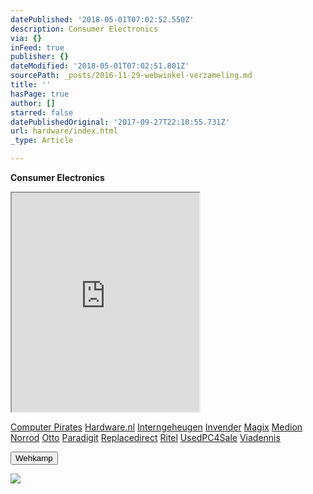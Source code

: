 ```yaml
---
datePublished: '2018-05-01T07:02:52.550Z'
description: Consumer Electronics
via: {}
inFeed: true
publisher: {}
dateModified: '2018-05-01T07:02:51.801Z'
sourcePath: _posts/2016-11-29-webwinkel-verzameling.md
title: ''
hasPage: true
author: []
starred: false
datePublishedOriginal: '2017-09-27T22:10:55.731Z'
url: hardware/index.html
_type: Article

---
```

**Consumer Electronics**

<iframe src="https://the-grid.github.io/ed-userhtml/?g=eJzdWF1z4jYUfedXqMyEN_C3wYDJpGQ7u500zQMP3aeMkG9sD7LskcSabKf_vdfGJE52ycc05qEMYyFh69xzfK507fkvl38uV19vPpFEZ3zRmx8aoBE2RtMqfc9h0YvSb-TvHsFPRnfDMo10MiW2b5rFblYPJ5DGiZ4Sa1IN4UDvH5ykuXq-zqP7Ra_Xm1OSSLgL-4nWxdQwyrIcXTBQUSqB6ZHgfaKpjEGH_ds1p2LTX8zTLCZKsifXrPOMyup840tGY1CGTiCWaWQIiEDihZGCYQnrMhUb4Mp4-CloBsKgCDlsMAsR9wnliPh59ccV0Vudy5RiIHXsYX_P1aqZNiSxQ7C3ziWCTc0ZBmnQBTlCj6druqYjlmenIXcA_EhiPzDTbKQljQAPbANyJEAb5yy0PN81BzQrZlk4sTx7EtQdGlqOM_atuiPDutmGJ5MDdoUEpbq71QpD5dr1ahmYcV6moT3xTX8vhUpDy_R9u-5w7Lhjzw78ulsqlEECD_siv8s5z8sTZUBGWefWx6lBCqqhClOjQbQOA9O9tezbvR9uG0Oc2b-diPZDRF1zXwPVw7SO9CTMDngfxusYLZZoDidbqQ94b6Rlt2nZb6BVZW6BAQqQhcxjSbOMYsy8Wq4NxlO22R_Pi9Aa6HAr-UCFrmOZg7tw9dfVAAfCap4z5wJNjN895_r6QUUh_DXnw2uIkNeJFEM8BP_vRvBeNALDzN0qleRFk9ypiGA3oqrYVWluO04wbiX6dVkOmXoh3Z8tgov5sg2wIF1I1eLQcdowELhT8iJPRR1us202ohVJUWnmOe4zxaLoXYo9BelIszZIh6odKTBs2zWdpsCw7J8VFy3dtm_TLQIhUhUBrbO2k6R8hPiAKuR4Yh4RzfMs71XNsEh6j2ifdgXUgnSiF-xn73gNQwtjNRBDAtsYRL3kN1WKHZh2Kxe_PDmxnZO913TaY4Buo3Qi2TMyXUn3aqnrmvbksdL1PMcfHyrdm8vh71erd9a7FaDSVKdsGCkmatwKw2gmb62hT2NpAdY6PFB_fIJFxmezw6MrRYlmpGEvcgGzPjFecM99Lqt9Fu9XtYMUqYhr67gTZ_y2CvcHr3w9zNiJQZp4P9AYPyml5N0oEYfCiWb459SyTIs7DLYGk1ikpt-gGTW5FUwcd7HMc77mWyBJnkGBzHhaqbP6n6l1vaWCAbngnNzIPNoyrcgNRkaem0uBiEboP3R6mcvN4d0I-v674VvjAL2_vLTMIPACo79YVlqTzyhqY1Vj_7Jlbuxf6PwLnZYZtg" height="350" style=""></iframe>

[Computer Pirates][0]
[Hardware.nl][1]
[Interngeheugen][2]
[Invender][3]
[Magix][4]
[Medion][5]
[Norrod][6]
[Otto][7]
[Paradigit][8]
[Replacedirect][9]
[Ritel][10]
[UsedPC4Sale][11]
[Viadennis][12]

<button data-role="cta" style="">Wehkamp</button>

![](https://the-grid-user-content.s3-us-west-2.amazonaws.com/d4d8e480-281e-41f8-a31e-4427722137e0.png)

[0]: http://www.computerpirates.com/
[1]: http://www.hardware.nl/
[2]: http://www.interngeheugen.com/tt/?tt=2902_12_133761_Interngeheugen&r=%2F
[3]: http://www.invender.nl/ttiv/index.php?tt=352_12_133761_Invender&r=%2F
[4]: http://www.magix.com/ap/tradetracker/?tt=2074_12_133761_Magix&r=%2F
[5]: http://tc.tradetracker.net/?c=3452&m=12&a=133761
[6]: http://www.norrod.nl/tt/index.aspx?tt=23396_12_133761_Norrod&r=%2F
[7]: http://www.otto.nl/
[8]: http://www.paradigit.nl/tt/index.aspx?tt=5043_12_133761_Paradigit&r=%2F
[9]: http://www.replacedirect.nl/
[10]: http://www.ritel.nl/telecom/?tt=668_12_133761_Ritel&r=%2F
[11]: http://tc.tradetracker.net/?c=20400&m=12&a=133761&r=UsedPC4sale&u=%2F
[12]: http://www.viadennis.nl/computer/?tt=15804_12_133761_Viadennis&r=%2F
